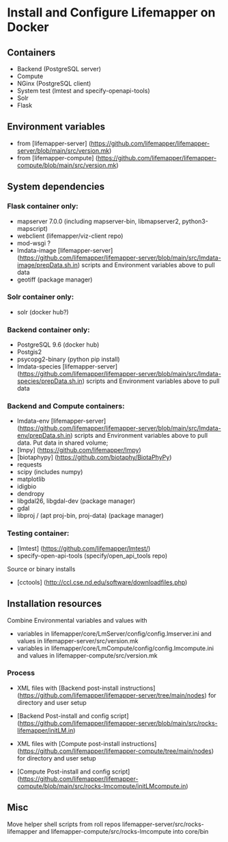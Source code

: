 # Install and Configure Lifemapper on Docker

## Containers

* Backend (PostgreSQL server)
* Compute
* NGinx (PostgreSQL client)
* System test (lmtest and specify-openapi-tools)
* Solr
* Flask

## Environment variables 
* from [lifemapper-server] (https://github.com/lifemapper/lifemapper-server/blob/main/src/version.mk)
* from [lifemapper-compute] (https://github.com/lifemapper/lifemapper-compute/blob/main/src/version.mk)

## System dependencies

### Flask container only:

* mapserver 7.0.0 (including mapserver-bin, libmapserver2, python3-mapscript)
* webclient (lifemapper/viz-client repo)
* mod-wsgi ?
* lmdata-image [lifemapper-server] (https://github.com/lifemapper/lifemapper-server/blob/main/src/lmdata-image/prepData.sh.in) scripts and Environment variables above to pull data
* geotiff (package manager)


### Solr container only:

* solr (docker hub?)

### Backend container only:

* PostgreSQL 9.6 (docker hub)
* Postgis2
* psycopg2-binary (python pip install)
* lmdata-species [lifemapper-server] (https://github.com/lifemapper/lifemapper-server/blob/main/src/lmdata-species/prepData.sh.in) scripts and Environment variables above to pull data

### Backend and Compute containers:

* lmdata-env [lifemapper-server] (https://github.com/lifemapper/lifemapper-server/blob/main/src/lmdata-env/prepData.sh.in) scripts and Environment variables above to pull data. Put data in shared volume;
* [lmpy] (https://github.com/lifemapper/lmpy)
* [biotaphypy] (https://github.com/biotaphy/BiotaPhyPy)
* requests 
* scipy (includes numpy)
* matplotlib
* idigbio
* dendropy
* libgdal26, libgdal-dev (package manager)
* gdal
* libproj / (apt proj-bin, proj-data) (package manager)



### Testing container:
* [lmtest] (https://github.com/lifemapper/lmtest/) 
* specify-open-api-tools (specify/open_api_tools repo)


Source or binary installs

* [cctools] (http://ccl.cse.nd.edu/software/downloadfiles.php)


## Installation resources

Combine Environmental variables and values with 

* variables in lifemapper/core/LmServer/config/config.lmserver.ini 
  and values in lifemapper-server/src/version.mk
* variables in lifemapper/core/LmCompute/config/config.lmcompute.ini 
  and values in lifemapper-compute/src/version.mk

### Process 

* XML files with [Backend post-install instructions] (https://github.com/lifemapper/lifemapper-server/tree/main/nodes) for directory and user setup
* [Backend Post-install and config script] (https://github.com/lifemapper/lifemapper-server/blob/main/src/rocks-lifemapper/initLM.in)  

* XML files with [Compute post-install instructions] (https://github.com/lifemapper/lifemapper-compute/tree/main/nodes) for directory and user setup
* [Compute Post-install and config script] (https://github.com/lifemapper/lifemapper-compute/blob/main/src/rocks-lmcompute/initLMcompute.in) 
  
## Misc 

Move helper shell scripts from roll repos lifemapper-server/src/rocks-lifemapper and 
lifemapper-compute/src/rocks-lmcompute into core/bin
